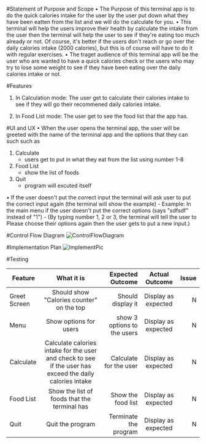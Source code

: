 #Statement of Purpose and Scope
• The Purpose of this terminal app is to do the quick calories intake for the user by the user put down what they have been eatten from the list and we will do the calculate for you.
• This terminal will help the users improve their health by calculate the intake from the user then the terminal will help the user to see if they're eating too much already or not. Of course, it's better if the users don't reach or go over the daily calories intake (2000 calories), but this is of course will have to do it with regular exercises.
• The traget audience of this terminal app will be the user who are wanted to have a quick calories check or the users who may try to lose some weight to see if they have been eating over the daily calories intake or not.

#Features
1. In Calculation mode: The user get to calculate their calories intake to see if they will go their recommened daily calories intake.

2. In Food List mode: The user get to see the food list that the app has.

#UI and UX
• When the user opens the terminal app, the user will be greeted with the name of the terminal app and the options that they can such such as 
1. Calculate
    - users get to put in what they eat from the list using number 1-8
2. Food List
    - show the list of foods
3. Quit
    - program will excuted itself

• If the user doesn't put the correct input the terminal will ask user to put the correct input again (the terminal will show the example)
    - Example: In the main menu if the user doesn't put the correct options (says "sdfsdf" instead of "1") - (By typing number 1, 2 or 3, the terminal will tell the user to Please choose their options again then the user gets to put a new input.)

#Control Flow Diagram
![ControlFlowDiagram](https://i.imgur.com/q3Au9FX.jpg)

  

#Implementation Plan
![ImplementPic](https://i.imgur.com/CJ2X5Hb.jpg)


#Testing

|   Feature        | What it is          | Expected Outcome  | Actual Outcome          | Issue  |
| ------------- |:-------------:| -----:|:-------------:| -----:|
|Greet Screen     | Should show "Calories counter" on the top | Should display it |  Display as expected| N|
| Menu     | Show options for users      |   show 3 options to the users | Display as expected     |   N |
| Calculate | Calculate calories intake for the user and check to see if the user has exceed the daily calories intake     |  Calculate for the user | Display as expected     |    N |
| Food List | Show the list of foods that the terminal has      |    Show the food list | Display as expected     |    N |
| Quit | Quit the program    |    Terminate the program | Display as expected    |    N |